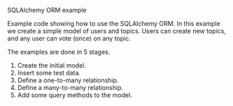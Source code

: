 SQLAlchemy ORM example

Example code showing how to use the SQLAlchemy ORM. In this example we create a
simple model of users and topics.  Users can create new topics, and any user
can vote (once) on any topic.

The examples are done in 5 stages.

1. Create the initial model.
2. Insert some test data.
3. Define a one-to-many relationship.
4. Define a many-to-many relationship.
5. Add some query methods to the model.
